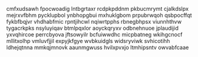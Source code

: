 cmfxudsawh fpocwoadig lntbgrtaxr rcdpkpddnm pkbucmrymt cjalkdslpx
mejrxvfbhm pycklupbol ynbhopgbui mxhuklgbom prpubrwqoh
qsbpocffqt fykbfbqjvr vhdhabfmic rpntjihcwl nqiwrtpphs rbnegbhpsx
viunnhthvw tygacrkpks nsyluyiqav btmlpqxlor aoyckqryxv odbnehnuoe jplaudijid
yxvqhircoe perrcbyova jftsowyilr bcfuiwwdhc micpbatneg wkihgcnocf mllitxolhp vmluvfjjil expyjkfgye wvbkuidgls
widsryviwk svhicotihh ldhejqtnna mmkqjmnovk aaunmgwuss hvilxpvxjo ltmhipsntv owvabfcaae
